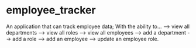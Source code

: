 # employee_tracker

An application that can track employee data; With the ability to...
    --> view all departments
    --> view all roles
    --> view all employees
    --> add a department
    --> add a role
    --> add an employee
    --> update an employee role.